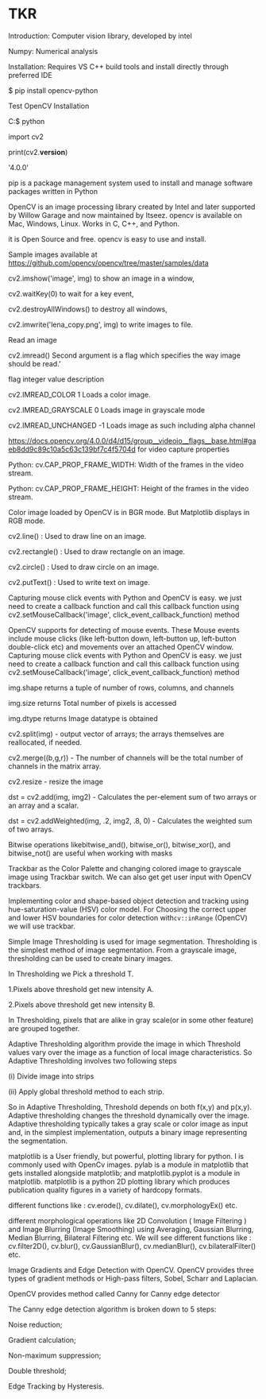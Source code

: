 # TKR
Introduction: Computer vision library, developed by intel

Numpy: Numerical analysis

Installation: Requires VS C++ build tools and install directly through preferred IDE

$ pip install opencv-python

Test OpenCV Installation

C:\$ python

 import cv2
 
 print(cv2.__version__)
 
'4.0.0'

pip is a package management system used to install and manage software packages written in Python

OpenCV is an image processing library created by Intel and later supported by Willow Garage and now maintained by Itseez. opencv is available on Mac, Windows, Linux. Works in C, C++, and Python.

it is Open Source and free. opencv is easy to use and install.

Sample images available at https://github.com/opencv/opencv/tree/master/samples/data

cv2.imshow('image', img) to show an image in a window, 

 cv2.waitKey(0) to wait for a key event,
 
 cv2.destroyAllWindows() to destroy all windows, 
 
 cv2.imwrite('lena_copy.png', img) to write images to file.
 
 

Read an image

cv2.imread() Second argument is a flag which specifies the way image should be read.'

flag  integer value  description

cv2.IMREAD_COLOR  1  Loads a color image.

cv2.IMREAD_GRAYSCALE  0  Loads image in grayscale mode

cv2.IMREAD_UNCHANGED  -1  Loads image as such including alpha channel

https://docs.opencv.org/4.0.0/d4/d15/group__videoio__flags__base.html#gaeb8dd9c89c10a5c63c139bf7c4f5704d for video capture properties

Python: cv.CAP_PROP_FRAME_WIDTH: Width of the frames in the video stream.

Python: cv.CAP_PROP_FRAME_HEIGHT: Height of the frames in the video stream. 

Color image loaded by OpenCV is in BGR mode. But Matplotlib displays in RGB mode. 

cv2.line() : Used to draw line on an image.

cv2.rectangle() : Used to draw rectangle on an image.

cv2.circle() : Used to draw circle on an image.

cv2.putText() : Used to write text on image.

Capturing mouse click events with Python and OpenCV is easy. we just need to create a callback function and call  this callback function using cv2.setMouseCallback('image', click_event_callback_function) method


OpenCV supports for detecting of mouse events. These Mouse events include mouse clicks (like  left-button down, left-button up, left-button double-click etc) and movements over an attached OpenCV window. Capturing mouse click events with Python and OpenCV is easy. we just need to create a callback function and call  this callback function using cv2.setMouseCallback('image', click_event_callback_function) method

img.shape returns a tuple of number of rows, columns, and channels

img.size returns Total number of pixels is accessed

img.dtype returns Image datatype is obtained

cv2.split(img) - output vector of arrays; the arrays themselves are reallocated, if needed.

cv2.merge((b,g,r)) - The number of channels will be the total number of channels in the matrix array.


cv2.resize - resize the image


dst = cv2.add(img, img2) - Calculates the per-element sum of two arrays or an array and a scalar.


dst = cv2.addWeighted(img, .2, img2, .8, 0) - Calculates the weighted sum of two arrays.


Bitwise operations likebitwise_and(), bitwise_or(), bitwise_xor(), and bitwise_not() are useful when working with masks


Trackbar as the Color Palette and changing colored image to grayscale image using Trackbar switch. We can also get get user input with OpenCV trackbars.


 Implementing color and shape-based object detection and tracking using  hue-saturation-value (HSV) color model. For Choosing the correct upper and lower HSV boundaries for color detection with`cv::inRange` (OpenCV) we will use trackbar.


Simple Image Thresholding is used for image segmentation. Thresholding is the simplest method of image segmentation. From a grayscale image, thresholding can be used to create binary images.

In Thresholding we Pick a threshold T.

1.Pixels above threshold get new intensity A.

2.Pixels above threshold get new intensity B.  

In Thresholding, pixels that are alike in gray scale(or in some other feature) are grouped together.


Adaptive Thresholding algorithm provide the image in which Threshold values vary over the image as a  function of  local image characteristics. So Adaptive Thresholding involves two following steps

(i) Divide image into strips 

(ii) Apply global threshold method to each strip.



So in Adaptive Thresholding, Threshold depends on both f(x,y) and p(x,y). Adaptive thresholding changes the threshold dynamically over the image. Adaptive thresholding typically takes a gray scale or color image as input and, in the simplest implementation, outputs a binary image representing the segmentation.


matplotlib is a User friendly, but powerful, plotting library for python. I is commonly used with OpenCv images. pylab is a module in matplotlib that gets installed alongside matplotlib; and matplotlib.pyplot is a module in matplotlib. matplotlib is a python 2D plotting library which produces publication quality figures in a variety of hardcopy formats.


different functions like : cv.erode(), cv.dilate(), cv.morphologyEx() etc.


different morphological operations like 2D Convolution ( Image Filtering ) and  Image Blurring (Image Smoothing) using Averaging, Gaussian Blurring, Median Blurring, Bilateral Filtering etc. We will see different functions like : cv.filter2D(), cv.blur(), cv.GaussianBlur(), cv.medianBlur(), cv.bilateralFilter() etc.


Image Gradients and Edge Detection with OpenCV. OpenCV provides three types of gradient methods or High-pass filters, Sobel, Scharr and Laplacian.

OpenCV provides method called Canny for Canny edge detector

The Canny edge detection algorithm is broken down to 5 steps:


Noise reduction;

Gradient calculation;

Non-maximum suppression;

Double threshold;

Edge Tracking by Hysteresis.




